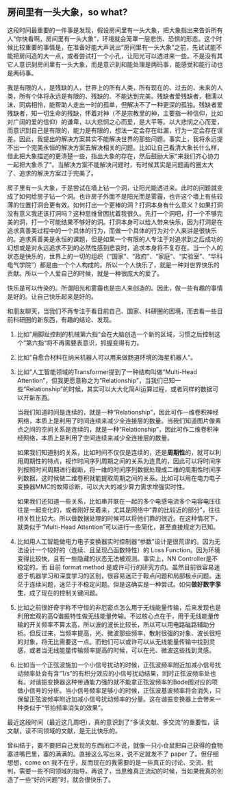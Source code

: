 ## 房间里有一头大象，so what?

这段时间最重要的一件事是发现，假设房间里有一头大象，把大象指出来告诉所有人“你快看啊，房间里有一头大象”，环境就会笼罩一层悲伤、恐惧的形态。这个时候比较重要的事情是，在准备好能大声说出“房间里有一头大象”之前，先试试能不能把房间造的大一点，或者尝试打一个小孔，让阳光可以透进来一些。不是没有其它人意识到房间里有一头大象，而是意识到和能处理是两码事，能感受和能行动也是两码事。

我是有限的人，是残缺的人，世界上的所有人类，所有现在的、过去的、未来的人类，所有个体将永远是有限的、残缺的、不能达到完美。残缺者爱残缺者，相濡以沫、同病相怜，能帮助人走出一时的孤单，但解决不了一种更深的孤独。残缺者爱残缺者，知一切生命的残缺，怀着对神（不是宗教里的神，主要指一种信仰，比如对广阔的爱的信仰）的谦卑，以大悲悯之心而爱，是大平等。以大悲悯之心而爱，而意识到自己是有限的，能力是有限的，想法一定会存在纰漏，行为一定会存在误差。因此，我提出的解决方案其实不能解决世界的那些问题。事实上，我将永远提不出一个完美永恒的解决方案去解决相关的问题。比如让自己看清大象长什么样，借此把大象描述的更清楚一些，指出大象的存在，然后鼓励大家“来我们齐心协力一起把大象杀了”。当解决方案不能解决问题时，有时候其实是问题画的圈太大了、追求的解决方案过于完美了。

房子里有一头大象，于是尝试在墙上钻一个洞，让阳光能透进来。此时的问题就变成了如何给房子钻一个洞。也许房子外面不是阳光而是雾霾，也许这个墙上有些较薄的位置打洞会更有效。如何打出一个更棒的洞？打洞本身有什么意义？如果打洞没有意义我还该打洞吗？这种思维曾困扰着我很久。先打一个洞吧，打一个不够完美的洞，打一个可能结果不够好的洞。打洞本身可以给人带来快乐，因为打洞是在追求真善美过程中的一个具体的行为，而做一个具体的行为对个人来讲是很快乐的。追求真善美是永恒的课题，但是如果一个有限的人专注于对追求到之后成功的幻想或是对永远追求不到的必然性感到悲哀时，追求本身将不复存在。当一个人的状态是快乐的，世界上的一切的组织（“国家”、“政府”、“家庭”、“实验室”、“华科电气学院”）都是由一个个人构成的。所以一个人快乐了，就是一种对世界快乐的贡献。所以一个人爱自己的时候，就是一种很庞大的爱了。

快乐是可以传染的。所谓阳光和雾霾也是由人来创造的。因此，做一些有趣的事情是好的。让自己快乐起来是好的。

和朋友聊天，当我们不再专注于看目前自己、国家、科研圈的困境，而去看一些目前科研圈的新东西，有趣的结论、发现。

1. 比如”用脚趾控制的机械第六指“会在大脑创造一个新的区域，习惯之后控制这个”第六指“将不再需要表意识，抓握变得有力。

2. 比如”自愈合材料在纳米机器人可以用来做肠道环境的海星机器人“。

3. 比如”人工智能领域的Transformer提到了一种结构叫做“Multi-Head Attention”，但我更愿意称之为“Relationship”，当我们已知一些“Relationship”的时候，其实可以大大化简AI运算过程，或者同样的数据可以开新东西。

   当我们知道时间是连续的，就是一种“Relationship”，因此可作一维卷积神经网络，本质上是利用了时间连续来减少全连接层的数量。当我们知道图片像素点之间的空间关系是连续的，就是一种“Relationship”，因此可作二维卷积神经网络，本质上是利用了空间连续来减少全连接层的数量。

   如果我们知道别的关系，比如时间不仅仅是连续的，还是**周期性**的，就可以利用周期性的特点，视作时间序列周期之间的关系为连贯的，因此可以将时间序列按照时间周期进行截断，将一维的时间序列数据处理成二维的周期性时间序列数据，这时候做二维卷积就能提取周期之间的关系。比如可以用在电力电子变换器MMC的故障诊断，可以大大的减少算力需求增强实时性。

   如果我们还知道一些关系，比如串并联在一起的多个电感电流多个电容电压往往是一起变化的，或者刚好反着来，尤其是网络中“靠的比较近的部分”，往往相关性比较大。所以做数据处理的时候可以将他们靠的很近。在这种情况下，就类似于“Multi-Head Attention”可以进行一些简化，甚至直接规定为已知。

4. 比如用人工智能做电力电子变换器实时控制器“参数”设计是很荒谬的。因为无法设计一个较好的（连续、且呈现凸函数特性）的 Loss Function。因为环境变得比较快，且有一些隐藏的状态无法被观测。事实上，NN Controller是不稳定的。而 目前 format method 是或许可行的研究方向。虽然目前很容易迷惑于机器学习和深度学习的区别，很容易迷茫于鞍点问题和局部极点问题。迷茫于连续问题，迷茫于不稳定问题。但是这确实是一种尝试。如何**做好数字孪生**，成了现在的控制关键问题。

5. 比如之前很好奇宇称不守恒的非厄密点怎么用于无线能量传输，后来发现也是利用宏观的高Q谐振特性做无线能量传输。不过核心点在于，用于无线能量传输的开关频率不算太高，所以波的波长比较长，所以可以用电路磁路辅助分析。但反过来，当频率提高，光、微波那些频率，散射很强的对象、波长很短的对象，将无比需要这一点。而他们可以或许可以从无线能量传输中找到灵感，或者当无线能量传输频率提高的时候，可以在光、微波这些找到灵感。

6. 比如当一个正弦波施加一个小信号扰动的时候，正弦波频率附近加减小信号扰动频率处会有含“1/s”的有积分效应的小信号扰动结果，同时正弦波频率处也有。对谐振变换器这种带通能力强的就不能拿正弦波频率的Bode图对应的项做小信号的分析。当小信号频率足够小的时候，正弦波基波频率将会消失，只保留正弦波频率附近加减小信号扰动频率的分量。这在谐振变换器上会带来一种类似于“节拍频率消失的效果”。

最近这段时间（最近这几周吧），真的意识到了“多读文献、多交流”的重要性，读文献，读不同领域的文献，是无比快乐的。

曾纠结于，要不要把自己发现的东西闭口不说，就像一只小仓鼠把自己获得的食物塞进嘴巴里，塞的满满的。直接这么写出来，说不定就发不了 paper 了。但仔细想想，come on 我不在乎，反而现在的我需要的是一些真正的讨论、交流、批判，需要一些不同领域的指导。再说了，当思维真正流动的时候，当如果我真的创造了一些“好的问题”时，就会很快乐了。





